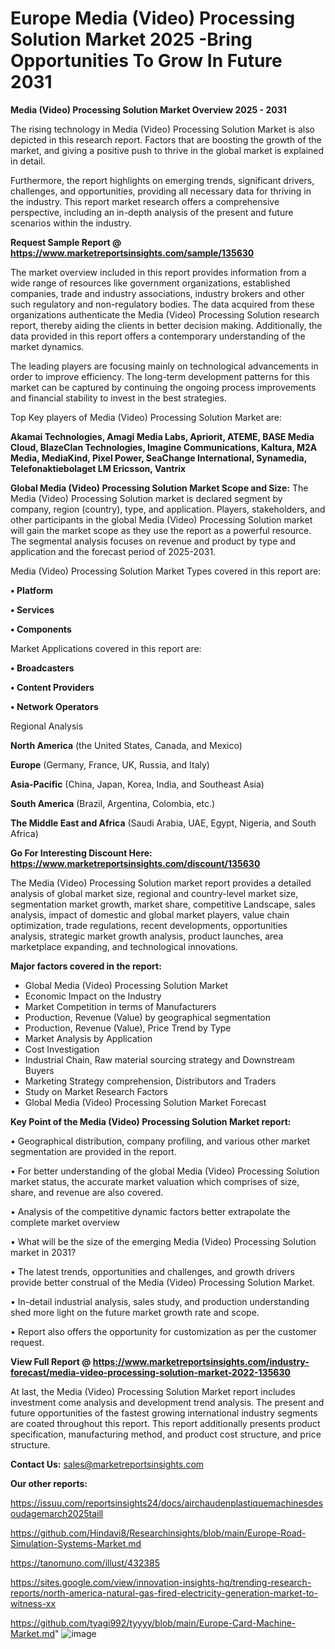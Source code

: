 # Europe Media (Video) Processing Solution Market 2025 -Bring Opportunities To Grow In Future 2031

<Strong> Media (Video) Processing Solution Market Overview 2025 - 2031</strong>

The rising technology in Media (Video) Processing Solution Market is also depicted in this research report. Factors that are boosting the growth of the market, and giving a positive push to thrive in the global market is explained in detail.

Furthermore, the report highlights on emerging trends, significant drivers, challenges, and opportunities, providing all necessary data for thriving in the industry. This report market research offers a comprehensive perspective, including an in-depth analysis of the present and future scenarios within the industry.

<strong>Request Sample Report @ <a href=https://www.marketreportsinsights.com/sample/135630>https://www.marketreportsinsights.com/sample/135630</a></strong>

The market overview included in this report provides information from a wide range of resources like government organizations, established companies, trade and industry associations, industry brokers and other such regulatory and non-regulatory bodies. The data acquired from these organizations authenticate the Media (Video) Processing Solution research report, thereby aiding the clients in better decision making. Additionally, the data provided in this report offers a contemporary understanding of the market dynamics.

The leading players are focusing mainly on technological advancements in order to improve efficiency. The long-term development patterns for this market can be captured by continuing the ongoing process improvements and financial stability to invest in the best strategies.

Top Key players of Media (Video) Processing Solution Market are:

<strong>Akamai Technologies, Amagi Media Labs, Apriorit, ATEME, BASE Media Cloud, BlazeClan Technologies, Imagine Communications, Kaltura, M2A Media, MediaKind, Pixel Power, SeaChange International, Synamedia, Telefonaktiebolaget LM Ericsson, Vantrix</strong>

<strong><b>Global Media (Video) Processing Solution Market Scope and Size:</b></strong>
The Media (Video) Processing Solution market is declared segment by company, region (country), type, and application. Players, stakeholders, and other participants in the global Media (Video) Processing Solution market will gain the market scope as they use the report as a powerful resource. The segmental analysis focuses on revenue and product by type and application and the forecast period of 2025-2031.

Media (Video) Processing Solution Market Types covered in this report are:

<strong>• Platform

• Services

• Components</strong>

Market Applications covered in this report are:

<strong>• Broadcasters

• Content Providers

• Network Operators</strong> 

Regional Analysis

<strong>North America</strong> (the United States, Canada, and Mexico)

<strong>Europe</strong> (Germany, France, UK, Russia, and Italy)

<strong>Asia-Pacific</strong> (China, Japan, Korea, India, and Southeast Asia)

<strong>South America</strong> (Brazil, Argentina, Colombia, etc.)

<strong>The Middle East and Africa</strong> (Saudi Arabia, UAE, Egypt, Nigeria, and South Africa)

<strong>Go For Interesting Discount Here: <a href=https://www.marketreportsinsights.com/discount/135630>https://www.marketreportsinsights.com/discount/135630</a></strong>

The Media (Video) Processing Solution market report provides a detailed analysis of global market size, regional and country-level market size, segmentation market growth, market share, competitive Landscape, sales analysis, impact of domestic and global market players, value chain optimization, trade regulations, recent developments, opportunities analysis, strategic market growth analysis, product launches, area marketplace expanding, and technological innovations.

<strong><b>Major factors covered in the report:</b></strong>
<ul>
  <li>Global Media (Video) Processing Solution Market </li>
  <li>Economic Impact on the Industry</li>
  <li>Market Competition in terms of Manufacturers</li>
  <li>Production, Revenue (Value) by geographical segmentation</li>
  <li>Production, Revenue (Value), Price Trend by Type</li>
  <li>Market Analysis by Application</li>
  <li>Cost Investigation</li>
  <li>Industrial Chain, Raw material sourcing strategy and Downstream Buyers</li>
  <li>Marketing Strategy comprehension, Distributors and Traders</li>
  <li>Study on Market Research Factors</li>
  <li>Global Media (Video) Processing Solution Market Forecast</li>
</ul>

<strong><b>Key Point of the Media (Video) Processing Solution Market report:</b></strong>

• Geographical distribution, company profiling, and various other market segmentation are provided in the report.

• For better understanding of the global Media (Video) Processing Solution market status, the accurate market valuation which comprises of size, share, and revenue are also covered.

• Analysis of the competitive dynamic factors better extrapolate the complete market overview

• What will be the size of the emerging Media (Video) Processing Solution market in 2031?

• The latest trends, opportunities and challenges, and growth drivers provide better construal of the Media (Video) Processing Solution Market.

• In-detail industrial analysis, sales study, and production understanding shed more light on the future market growth rate and scope.

• Report also offers the opportunity for customization as per the customer request.

<strong><b>View Full Report @ <a href=https://www.marketreportsinsights.com/industry-forecast/media-video-processing-solution-market-2022-135630>https://www.marketreportsinsights.com/industry-forecast/media-video-processing-solution-market-2022-135630</a></b></strong>


At last, the Media (Video) Processing Solution Market report includes investment come analysis and development trend analysis. The present and future opportunities of the fastest growing international industry segments are coated throughout this report. This report additionally presents product specification, manufacturing method, and product cost structure, and price structure.

<strong>Contact Us:</strong>
sales@marketreportsinsights.com

<strong>Our other reports:</strong>

<a href=https://issuu.com/reportsinsights24/docs/airchaudenplastiquemachinesdesoudagemarch2025taill>https://issuu.com/reportsinsights24/docs/airchaudenplastiquemachinesdesoudagemarch2025taill</a>

<a href=https://github.com/Hindavi8/Researchinsights/blob/main/Europe-Road-Simulation-Systems-Market.md>https://github.com/Hindavi8/Researchinsights/blob/main/Europe-Road-Simulation-Systems-Market.md</a>

<a href=https://tanomuno.com/illust/432385>https://tanomuno.com/illust/432385</a>

<a href=https://sites.google.com/view/innovation-insights-hq/trending-research-reports/north-america-natural-gas-fired-electricity-generation-market-to-witness-xx>https://sites.google.com/view/innovation-insights-hq/trending-research-reports/north-america-natural-gas-fired-electricity-generation-market-to-witness-xx</a>

<a href=https://github.com/tyagi992/tyyyy/blob/main/Europe-Card-Machine-Market.md>https://github.com/tyagi992/tyyyy/blob/main/Europe-Card-Machine-Market.md</a>"
![image](https://github.com/user-attachments/assets/921a854b-3f44-403c-8a0d-923a26e46313)
